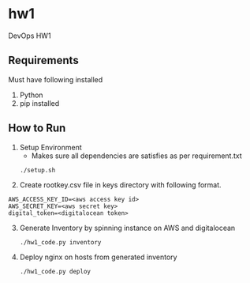 # hw1
DevOps HW1

Requirements
------------
Must have following installed
1. Python
2. pip installed

How to Run
----------
1. Setup Environment
   - Makes sure all dependencies are satisfies as per requirement.txt 
   ```
   ./setup.sh
   ```
2. Create rootkey.csv file in keys directory with following format.

  ```
  AWS_ACCESS_KEY_ID=<aws access key id>
  AWS_SECRET_KEY=<aws secret key>
  digital_token=<digitalocean token>
  ```
3. Generate Inventory by spinning instance on AWS and digitalocean

   ```
   ./hw1_code.py inventory
   ```
4. Deploy nginx on hosts from generated inventory
   
   ```
   ./hw1_code.py deploy
   ```

